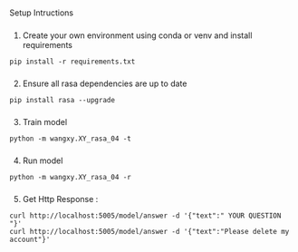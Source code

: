 #
Setup Intructions

###
1) Create your own environment using conda or venv and install requirements
```
pip install -r requirements.txt
```

###
2) Ensure all rasa dependencies are up to date
```
pip install rasa --upgrade
```

###
3) Train model
````
python -m wangxy.XY_rasa_04 -t
````
###
4) Run model
```
python -m wangxy.XY_rasa_04 -r
```

###
5) Get Http Response : 
````
curl http://localhost:5005/model/answer -d '{"text":" YOUR QUESTION "}'
curl http://localhost:5005/model/answer -d '{"text":"Please delete my account"}'
````